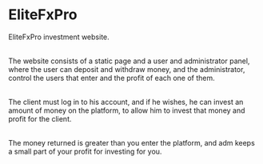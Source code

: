 # EliteFxPro
EliteFxPro investment website.<br><br>

The website consists of a static page and a user and administrator panel, where the user can deposit and withdraw money, and the administrator, control the users that enter and the profit of each one of them.<br><br>

The client must log in to his account, and if he wishes, he can invest an amount of money on the platform, to allow him to invest that money and profit for the client.<br><br>

The money returned is greater than you enter the platform, and adm keeps a small part of your profit for investing for you.
